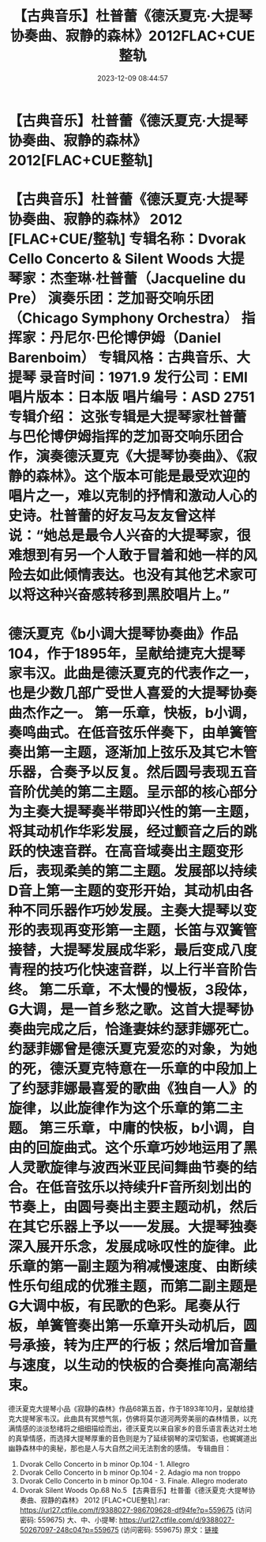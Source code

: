 ﻿---
title: 【古典音乐】杜普蕾《德沃夏克·大提琴协奏曲、寂静的森林》2012FLAC+CUE整轨
date: 2023-12-09 08:44:57
categories: 古典音乐、新世纪、纯音雅乐
tags: 纯音雅乐
---
# 【古典音乐】杜普蕾《德沃夏克·大提琴协奏曲、寂静的森林》2012[FLAC+CUE整轨]

【古典音乐】杜普蕾《德沃夏克·大提琴协奏曲、寂静的森林》 2012
[FLAC+CUE/整轨]
专辑名称：Dvorak Cello Concerto & Silent Woods
大提琴家：杰奎琳·杜普蕾（Jacqueline du Pre）
演奏乐团：芝加哥交响乐团（Chicago Symphony Orchestra）
指挥家：丹尼尔·巴伦博伊姆（Daniel Barenboim）
专辑风格：古典音乐、大提琴
录音时间：1971.9
发行公司：EMI
唱片版本：日本版
唱片编号：ASD 2751
专辑介绍：
这张专辑是大提琴家杜普蕾与巴伦博伊姆指挥的芝加哥交响乐团合作，演奏德沃夏克《大提琴协奏曲》、《寂静的森林》。这个版本可能是最受欢迎的唱片之一，难以克制的抒情和激动人心的史诗。杜普蕾的好友马友友曾这样说：“她总是最令人兴奋的大提琴家，很难想到有另一个人敢于冒着和她一样的风险去如此倾情表达。也没有其他艺术家可以将这种兴奋感转移到黑胶唱片上。”
==========
德沃夏克《b小调大提琴协奏曲》作品104，作于1895年，呈献给捷克大提琴家韦汉。此曲是德沃夏克的代表作之一，也是少数几部广受世人喜爱的大提琴协奏曲杰作之一。
第一乐章，快板，b小调，奏鸣曲式。在低音弦乐伴奏下，由单簧管奏出第一主题，逐渐加上弦乐及其它木管乐器，合奏予以反复。然后圆号表现五音音阶优美的第二主题。呈示部的核心部分为主奏大提琴奏半带即兴性的第一主题，将其动机作华彩发展，经过颤音之后的跳跃的快速音群。在高音域奏出主题变形后，表现柔美的第二主题。发展部以持续D音上第一主题的变形开始，其动机由各种不同乐器作巧妙发展。主奏大提琴以变形的表现再变形第一主题，长笛与双簧管接替，大提琴发展成华彩，最后变成八度青程的技巧化快速音群，以上行半音阶告终。
第二乐章，不太慢的慢板，3段体，G大调，是一首乡愁之歌。这首大提琴协奏曲完成之后，恰逢妻妹约瑟菲娜死亡。约瑟菲娜曾是德沃夏克爱恋的对象，为她的死，德沃夏克特意在一乐章的中段加上了约瑟菲娜最喜爱的歌曲《独自一人》的旋律，以此旋律作为这个乐章的第二主题。
第三乐章，中庸的快板，b小调，自由的回旋曲式。这个乐章巧妙地运用了黑人灵歌旋律与波西米亚民间舞曲节奏的结合。在低音弦乐以持续升F音所刻划出的节奏上，由圆号奏出主要主题动机，然后在其它乐器上予以一一发展。大提琴独奏深入展开乐念，发展成咏叹性的旋律。此乐章的第一副主题为稍减慢速度、由断续性乐句组成的优雅主题，而第二副主题是G大调中板，有民歌的色彩。尾奏从行板，单簧管奏出第一乐章开头动机后，圆号承接，转为庄严的行板；然后增加音量与速度，以生动的快板的合奏推向高潮结束。
==========
德沃夏克大提琴小品《寂静的森林》作品68第五首，作于1893年10月，呈献给捷克大提琴家韦汉。此曲具有冥想气氛，仿佛将莫尔道河两旁美丽的森林情景，以充满情感的淡淡愁绪将之细细描绘而出，德沃夏克以来自家乡的音乐语言表达对土地的真挚情感，而选择大提琴厚重的音色则是为了延续钢琴的深切絮语，也娓娓道出幽静森林中的奥秘，那也是人与大自然之间无法割舍的感情。
专辑曲目：
01. Dvorak Cello Concerto in b minor Op.104 - 1. Allegro
02. Dvorak Cello Concerto in b minor Op.104 - 2. Adagio ma non
troppo
03. Dvorak Cello Concerto in b minor Op.104 - 3. Finale. Allegro
moderato
04. Dvorak Silent Woods Op.68 No.5
【古典音乐】杜普蕾《德沃夏克·大提琴协奏曲、寂静的森林》 2012 [FLAC+CUE整轨].rar: https://url27.ctfile.com/f/9388027-986709628-df94fe?p=559675
(访问密码: 559675)
大、中、小提琴: https://url27.ctfile.com/d/9388027-50267097-248c04?p=559675
(访问密码: 559675)
原文：[链接](https://blog.sina.com.cn/s/blog_1647c7e76010313wl.html)